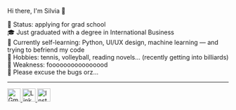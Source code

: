 Hi there, I'm Silvia 👋

🧠 Status: applying for grad school <br>
🎓 Just graduated with a degree in International Business <br>
🤖 Currently self-learning: Python, UI/UX design, machine learning — and trying to befriend my code <br>
🌱 Hobbies: tennis, volleyball, reading novels... (recently getting into billiards) <br>
🧋 Weakness: foooooooooooooood <br>
🚧 Please excuse the bugs orz...

---

<p align="left">
  <a href="mailto:silvialin0810@gmail.com" target="_blank">
    <img src="https://img.icons8.com/color/48/000000/gmail-new.png" alt="Gmail" width="30" />
  </a>
  <a href="https://www.linkedin.com/in/silvia-lin-9199a226b/" target="_blank">
    <img src="https://cdn.jsdelivr.net/gh/devicons/devicon/icons/linkedin/linkedin-original.svg" alt="LinkedIn" width="30" />
  </a>
  <a href="https://instagram.com/silviaiaiaiaia" target="_blank">
    <img src="https://upload.wikimedia.org/wikipedia/commons/a/a5/Instagram_icon.png" alt="Instagram" width="30" />
  </a>
</p>


<!--
**silviaiaia/silviaiaia** is a ✨ _special_ ✨ repository because its `README.md` (this file) appears on your GitHub profile.
